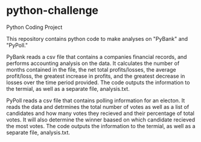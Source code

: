 # python-challenge
Python Coding Project

This repository contains python code to make analyses on "PyBank" and "PyPoll."

PyBank reads a csv file that contains a companies financial records, and performs accounting analysis on the data.
It calculates the number of months contained in the file, the net total profits/losses, the average profit/loss, the greatest increase in profits, and the greatest decrease in losses over the time period provided.
The code outputs the information to the termial, as well as a separate file, analysis.txt.

PyPoll reads a csv file that contains polling information for an electon.
It reads the data and detrmines the total number of votes as well as a list of candidates and how many votes they recieved and their percentage of total votes.
It will also determine the winner baased on which candidate recieved the most votes.
The code outputs the information to the termial, as well as a separate file, analysis.txt.

